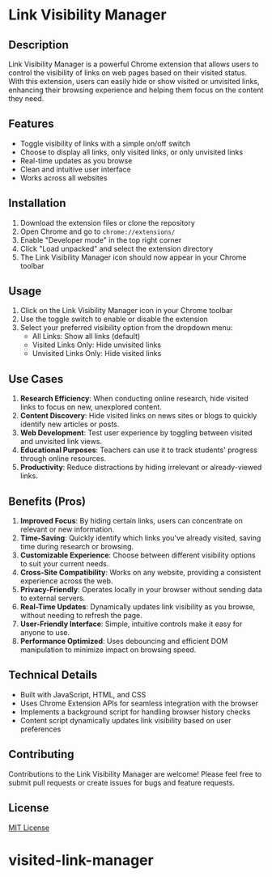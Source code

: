 # Link Visibility Manager

## Description
Link Visibility Manager is a powerful Chrome extension that allows users to control the visibility of links on web pages based on their visited status. With this extension, users can easily hide or show visited or unvisited links, enhancing their browsing experience and helping them focus on the content they need.

## Features
- Toggle visibility of links with a simple on/off switch
- Choose to display all links, only visited links, or only unvisited links
- Real-time updates as you browse
- Clean and intuitive user interface
- Works across all websites

## Installation
1. Download the extension files or clone the repository
2. Open Chrome and go to `chrome://extensions/`
3. Enable "Developer mode" in the top right corner
4. Click "Load unpacked" and select the extension directory
5. The Link Visibility Manager icon should now appear in your Chrome toolbar

## Usage
1. Click on the Link Visibility Manager icon in your Chrome toolbar
2. Use the toggle switch to enable or disable the extension
3. Select your preferred visibility option from the dropdown menu:
   - All Links: Show all links (default)
   - Visited Links Only: Hide unvisited links
   - Unvisited Links Only: Hide visited links

## Use Cases
1. **Research Efficiency**: When conducting online research, hide visited links to focus on new, unexplored content.
2. **Content Discovery**: Hide visited links on news sites or blogs to quickly identify new articles or posts.
3. **Web Development**: Test user experience by toggling between visited and unvisited link views.
4. **Educational Purposes**: Teachers can use it to track students' progress through online resources.
5. **Productivity**: Reduce distractions by hiding irrelevant or already-viewed links.

## Benefits (Pros)
1. **Improved Focus**: By hiding certain links, users can concentrate on relevant or new information.
2. **Time-Saving**: Quickly identify which links you've already visited, saving time during research or browsing.
3. **Customizable Experience**: Choose between different visibility options to suit your current needs.
4. **Cross-Site Compatibility**: Works on any website, providing a consistent experience across the web.
5. **Privacy-Friendly**: Operates locally in your browser without sending data to external servers.
6. **Real-Time Updates**: Dynamically updates link visibility as you browse, without needing to refresh the page.
7. **User-Friendly Interface**: Simple, intuitive controls make it easy for anyone to use.
8. **Performance Optimized**: Uses debouncing and efficient DOM manipulation to minimize impact on browsing speed.

## Technical Details
- Built with JavaScript, HTML, and CSS
- Uses Chrome Extension APIs for seamless integration with the browser
- Implements a background script for handling browser history checks
- Content script dynamically updates link visibility based on user preferences

## Contributing
Contributions to the Link Visibility Manager are welcome! Please feel free to submit pull requests or create issues for bugs and feature requests.

## License
[MIT License](LICENSE)
# visited-link-manager
